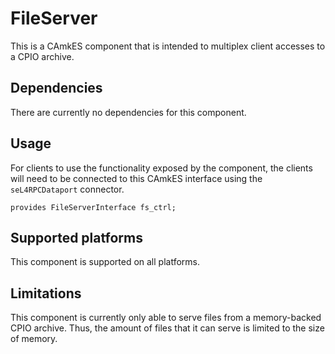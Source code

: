 <!--
     Copyright 2020, Data61
     Commonwealth Scientific and Industrial Research Organisation (CSIRO)
     ABN 41 687 119 230.

     This software may be distributed and modified according to the terms of
     the BSD 2-Clause license. Note that NO WARRANTY is provided.
     See "LICENSE_BSD2.txt" for details.

     @TAG(DATA61_BSD)
-->

# FileServer

This is a CAmkES component that is intended to multiplex client accesses to a
CPIO archive.

## Dependencies

There are currently no dependencies for this component.

## Usage

For clients to use the functionality exposed by the component, the clients will
need to be connected to this CAmkES interface using the `seL4RPCDataport`
connector.

```
provides FileServerInterface fs_ctrl;
```

## Supported platforms

This component is supported on all platforms.

## Limitations

This component is currently only able to serve files from a memory-backed CPIO
archive. Thus, the amount of files that it can serve is limited to the size of
memory.

